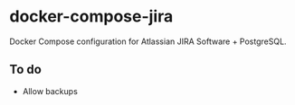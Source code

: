 # docker-compose-jira

Docker Compose configuration for Atlassian JIRA Software + PostgreSQL.

## To do
- Allow backups

